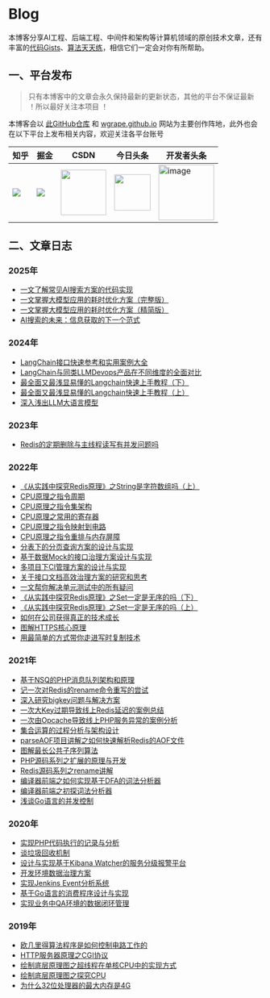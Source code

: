 # Blog
本博客分享AI工程、后端工程、中间件和架构等计算机领域的原创技术文章，还有丰富的[代码Gists](https://gist.github.com/WGrape/c9b644ccc44fe07805b48c856fbb0420)、[算法天天练](./algorithm.md)，相信它们一定会对你有所帮助。

## 一、平台发布

> 只有本博客中的文章会永久保持最新的更新状态，其他的平台不保证最新 ！所以最好关注本项目 ！

本博客会以 [此GitHub仓库](https://github.com/WGrape/Blog) 和 [wgrape.github.io](https://wgrape.github.io/) 网站为主要创作阵地，此外也会在以下平台上发布相关内容，欢迎关注各平台账号
  
| 知乎 | 掘金 | CSDN | 今日头条 | 开发者头条 |
| ----------- | ----------- | ----------- | ----------- | ----------- |
| <a href="https://www.zhihu.com/people/WGrape"><img src="https://user-images.githubusercontent.com/35942268/166477110-517f28c1-8edd-4acc-8e2e-8d91af795b97.png"></a> | <a href="https://juejin.cn/user/1434188826023111"><img src="https://user-images.githubusercontent.com/35942268/166477818-361e541e-2770-4bac-86d0-72317982ab55.png"></a> | <a href="https://blog.csdn.net/acsdner"><img width="90px" src="https://user-images.githubusercontent.com/35942268/166479621-f895b788-0eca-4252-b64c-528d43d06237.png"></a> | <a href="https://www.toutiao.com/c/user/token/MS4wLjABAAAAwzQSE7rXszDBlEbQ9cKj3jsZS9xTYxJjFur9oRiQIPI"><img width="72px" src="https://user-images.githubusercontent.com/35942268/166480440-3bb093d1-e3d3-44f1-99c7-d0ed9ebfb5c3.png"></a> | <a href="https://toutiao.io/u/589210"><img width="110" alt="image" src="https://user-images.githubusercontent.com/35942268/166482678-8a71d5f3-e53f-4e2e-bca0-0961bebe6c9a.png"></a> |

## 二、文章日志

### 2025年
- [一文了解常见AI搜索方案的代码实现](https://github.com/WGrape/Blog/issues/285)
- [一文掌握大模型应用的耗时优化方案（完整版）](https://github.com/WGrape/Blog/issues/284)
- [一文掌握大模型应用的耗时优化方案（精简版）](https://github.com/WGrape/Blog/issues/283)
- [AI搜索的未来：信息获取的下一个范式](https://github.com/WGrape/Blog/issues/282)

### 2024年
- [LangChain接口快速参考和实用案例大全](https://github.com/WGrape/Blog/issues/278)
- [LangChain与同类LLMDevops产品在不同维度的全面对比](https://github.com/WGrape/Blog/issues/277)
- [最全面又最浅显易懂的Langchain快速上手教程（下）](https://github.com/WGrape/Blog/issues/276)
- [最全面又最浅显易懂的Langchain快速上手教程（上）](https://github.com/WGrape/Blog/issues/275)
- [深入浅出LLM大语言模型](https://github.com/WGrape/Blog/issues/274)

### 2023年
- [Redis的定期删除与主线程读写有并发问题吗](https://github.com/WGrape/Blog/issues/273)

### 2022年
- [《从实践中探究Redis原理》之String是字符数组吗（上）](https://github.com/WGrape/Blog/issues/271)
- [CPU原理之指令周期](https://github.com/WGrape/Blog/issues/269)
- [CPU原理之指令集架构](https://github.com/WGrape/Blog/issues/270)
- [CPU原理之常用的寄存器](https://github.com/WGrape/Blog/issues/268)
- [CPU原理之指令映射到电路](https://github.com/WGrape/Blog/issues/267)
- [CPU原理之指令重排与内存屏障](https://github.com/WGrape/Blog/issues/266)
- [分表下的分页查询方案的设计与实现](https://github.com/WGrape/Blog/issues/248)
- [基于数据Mock的接口治理方案设计与实现](https://github.com/WGrape/Blog/issues/233)
- [多项目下CI管理方案的设计与实现](https://github.com/WGrape/Blog/issues/249)
- [关于接口文档高效治理方案的研究和思考](https://github.com/WGrape/Blog/issues/229)
- [一文帮你解决单元测试中的所有疑问](https://github.com/WGrape/Blog/issues/207)
- [《从实践中探究Redis原理》之Set一定是无序的吗（下）](https://github.com/WGrape/Blog/issues/182)
- [《从实践中探究Redis原理》之Set一定是无序的吗（上）](https://github.com/WGrape/Blog/issues/167)
- [如何在公司获得真正的技术成长](https://github.com/WGrape/Blog/issues/107)
- [图解HTTPS核心原理](https://github.com/WGrape/Blog/issues/34)
- [用最简单的方式带你走进写时复制技术](https://github.com/WGrape/Blog/issues/17)

### 2021年
- [基于NSQ的PHP消息队列架构和原理](https://github.com/WGrape/Blog/issues/242)
- [记一次对Redis的rename命令重写的尝试](https://github.com/WGrape/Blog/issues/243)
- [深入研究bigkey问题与解决方案](https://github.com/WGrape/Blog/issues/225)
- [一次大Key过期导致线上Redis延迟的案例总结](https://github.com/WGrape/Blog/issues/226)
- [一次由Opcache导致线上PHP服务异常的案例分析](https://github.com/WGrape/Blog/issues/246)
- [集合运算的过程分析与架构设计](https://github.com/WGrape/Blog/issues/244)
- [parseAOF项目讲解之如何快速解析Redis的AOF文件](https://github.com/WGrape/Blog/issues/11)
- [图解最长公共子序列算法](https://github.com/WGrape/Blog/issues/9)
- [PHP源码系列之扩展的原理与开发](https://github.com/WGrape/Blog/issues/7)
- [Redis源码系列之rename讲解](https://github.com/WGrape/Blog/issues/6)
- [编译器前端之如何实现基于DFA的词法分析器](https://github.com/WGrape/Blog/issues/3)
- [编译器前端之初探词法分析器](https://github.com/WGrape/Blog/issues/10)
- [浅谈Go语言的并发控制](https://github.com/WGrape/Blog/issues/4)

### 2020年
- [实现PHP代码执行的记录与分析](https://github.com/WGrape/Blog/issues/2)
- [谈垃圾回收机制](https://github.com/WGrape/Blog/issues/1)
- [设计与实现基于Kibana Watcher的服务分级报警平台](https://github.com/WGrape/Blog/issues/220)
- [开发环境数据治理方案](https://github.com/WGrape/Blog/issues/221)
- [实现Jenkins Event分析系统](https://github.com/WGrape/Blog/issues/222)
- [基于Go语言的消费程序设计与实现](https://github.com/WGrape/Blog/issues/224)
- [实现业务中QA环境的数据闭环管理](https://github.com/WGrape/Blog/issues/223)

### 2019年
- [欧几里得算法程序是如何控制电路工作的](https://github.com/WGrape/Blog/issues/5)
- [HTTP服务器原理之CGI协议](https://github.com/WGrape/Blog/issues/234)
- [绘制底层原理图之超线程在单核CPU中的实现方式](https://github.com/WGrape/Blog/issues/241)
- [绘制底层原理图之探究CPU](https://github.com/WGrape/Blog/issues/240)
- [为什么32位处理器的最大内存是4G](https://github.com/WGrape/Blog/issues/247)
